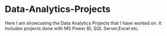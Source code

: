 # Data-Analytics-Projects


Here I am showcasing the Data Analytics Projects that I have worked on. It includes projects done with MS Power BI, SQL Server,Excel etc.
